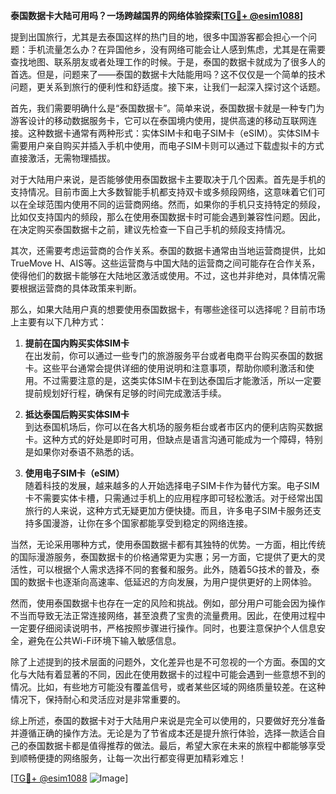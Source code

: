 **泰国数据卡大陆可用吗？一场跨越国界的网络体验探索[[TG💪+ @esim1088](https://t.me/s/esim1088)]**

提到出国旅行，尤其是去泰国这样的热门目的地，很多中国游客都会担心一个问题：手机流量怎么办？在异国他乡，没有网络可能会让人感到焦虑，尤其是在需要查找地图、联系朋友或者处理工作的时候。于是，泰国的数据卡就成为了很多人的首选。但是，问题来了——泰国的数据卡大陆能用吗？这不仅仅是一个简单的技术问题，更关系到旅行的便利性和舒适度。接下来，让我们一起深入探讨这个话题。

首先，我们需要明确什么是“泰国数据卡”。简单来说，泰国数据卡就是一种专门为游客设计的移动数据服务卡，它可以在泰国境内使用，提供高速的移动互联网连接。这种数据卡通常有两种形式：实体SIM卡和电子SIM卡（eSIM）。实体SIM卡需要用户亲自购买并插入手机中使用，而电子SIM卡则可以通过下载虚拟卡的方式直接激活，无需物理插拔。

对于大陆用户来说，是否能够使用泰国数据卡主要取决于几个因素。首先是手机的支持情况。目前市面上大多数智能手机都支持双卡或多频段网络，这意味着它们可以在全球范围内使用不同的运营商网络。然而，如果你的手机只支持特定的频段，比如仅支持国内的频段，那么在使用泰国数据卡时可能会遇到兼容性问题。因此，在决定购买泰国数据卡之前，建议先检查一下自己手机的频段支持情况。

其次，还需要考虑运营商的合作关系。泰国的数据卡通常由当地运营商提供，比如TrueMove H、AIS等。这些运营商与中国大陆的运营商之间可能存在合作关系，使得他们的数据卡能够在大陆地区激活或使用。不过，这也并非绝对，具体情况需要根据运营商的具体政策来判断。

那么，如果大陆用户真的想要使用泰国数据卡，有哪些途径可以选择呢？目前市场上主要有以下几种方式：

1. **提前在国内购买实体SIM卡**  
   在出发前，你可以通过一些专门的旅游服务平台或者电商平台购买泰国的数据卡。这些平台通常会提供详细的使用说明和注意事项，帮助你顺利激活和使用。不过需要注意的是，这类实体SIM卡在到达泰国后才能激活，所以一定要提前规划好行程，确保有足够的时间完成激活手续。

2. **抵达泰国后购买实体SIM卡**  
   到达泰国机场后，你可以在各大机场的服务柜台或者市区内的便利店购买数据卡。这种方式的好处是即时可用，但缺点是语言沟通可能成为一个障碍，特别是如果你对泰语不熟悉的话。

3. **使用电子SIM卡（eSIM）**  
   随着科技的发展，越来越多的人开始选择电子SIM卡作为替代方案。电子SIM卡不需要实体卡槽，只需通过手机上的应用程序即可轻松激活。对于经常出国旅行的人来说，这种方式无疑更加方便快捷。而且，许多电子SIM卡服务还支持多国漫游，让你在多个国家都能享受到稳定的网络连接。

当然，无论采用哪种方式，使用泰国数据卡都有其独特的优势。一方面，相比传统的国际漫游服务，泰国数据卡的价格通常更为实惠；另一方面，它提供了更大的灵活性，可以根据个人需求选择不同的套餐和服务。此外，随着5G技术的普及，泰国的数据卡也逐渐向高速率、低延迟的方向发展，为用户提供更好的上网体验。

然而，使用泰国数据卡也存在一定的风险和挑战。例如，部分用户可能会因为操作不当而导致无法正常连接网络，甚至浪费了宝贵的流量费用。因此，在使用过程中一定要仔细阅读说明书，严格按照步骤进行操作。同时，也要注意保护个人信息安全，避免在公共Wi-Fi环境下输入敏感信息。

除了上述提到的技术层面的问题外，文化差异也是不可忽视的一个方面。泰国的文化与大陆有着显著的不同，因此在使用数据卡的过程中可能会遇到一些意想不到的情况。比如，有些地方可能没有覆盖信号，或者某些区域的网络质量较差。在这种情况下，保持耐心和灵活应对是非常重要的。

综上所述，泰国的数据卡对于大陆用户来说是完全可以使用的，只要做好充分准备并遵循正确的操作方法。无论是为了节省成本还是提升旅行体验，选择一款适合自己的泰国数据卡都是值得推荐的做法。最后，希望大家在未来的旅程中都能够享受到顺畅便捷的网络服务，让每一次出行都变得更加精彩难忘！

[[TG💪+ @esim1088](https://t.me/s/esim1088) ![Image](https://i.postimg.cc/4NQfJmqS/Snipaste-2025-05-13-00-14-12.png)]